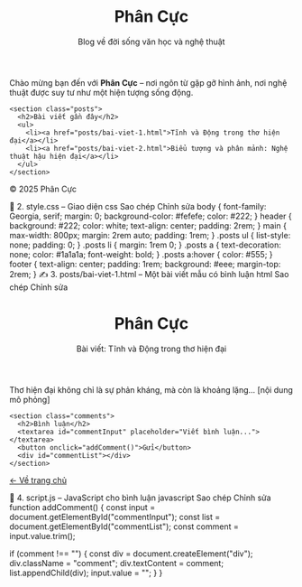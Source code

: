 <!DOCTYPE html>
<html lang="vi">
<head>
  <meta charset="UTF-8" />
  <meta name="viewport" content="width=device-width, initial-scale=1.0"/>
  <title>Phân Cực | Polarization</title>
  <link rel="stylesheet" href="style.css" />
</head>
<body>
  <header>
    <h1>Phân Cực</h1>
    <p>Blog về đời sống văn học và nghệ thuật</p>
  </header>

  <main>
    <section class="intro">
      <p>Chào mừng bạn đến với <strong>Phân Cực</strong> – nơi ngôn từ gặp gỡ hình ảnh, nơi nghệ thuật được suy tư như một hiện tượng sống động.</p>
    </section>

    <section class="posts">
      <h2>Bài viết gần đây</h2>
      <ul>
        <li><a href="posts/bai-viet-1.html">Tĩnh và Động trong thơ hiện đại</a></li>
        <li><a href="posts/bai-viet-2.html">Biểu tượng và phân mảnh: Nghệ thuật hậu hiện đại</a></li>
      </ul>
    </section>
  </main>

  <footer>
    <p>&copy; 2025 Phân Cực</p>
  </footer>
</body>
</html>
🎨 2. style.css – Giao diện
css
Sao chép
Chỉnh sửa
body {
  font-family: Georgia, serif;
  margin: 0;
  background-color: #fefefe;
  color: #222;
}
header {
  background: #222;
  color: white;
  text-align: center;
  padding: 2rem;
}
main {
  max-width: 800px;
  margin: 2rem auto;
  padding: 1rem;
}
.posts ul {
  list-style: none;
  padding: 0;
}
.posts li {
  margin: 1rem 0;
}
.posts a {
  text-decoration: none;
  color: #1a1a1a;
  font-weight: bold;
}
.posts a:hover {
  color: #555;
}
footer {
  text-align: center;
  padding: 1rem;
  background: #eee;
  margin-top: 2rem;
}
✍️ 3. posts/bai-viet-1.html – Một bài viết mẫu có bình luận
html
Sao chép
Chỉnh sửa
<!DOCTYPE html>
<html lang="vi">
<head>
  <meta charset="UTF-8" />
  <title>Tĩnh và Động trong thơ hiện đại | Phân Cực</title>
  <link rel="stylesheet" href="../style.css" />
</head>
<body>
  <header>
    <h1>Phân Cực</h1>
    <p>Bài viết: Tĩnh và Động trong thơ hiện đại</p>
  </header>

  <main>
    <article>
      <p>Thơ hiện đại không chỉ là sự phản kháng, mà còn là khoảng lặng... [nội dung mô phỏng]</p>
    </article>

    <section class="comments">
      <h2>Bình luận</h2>
      <textarea id="commentInput" placeholder="Viết bình luận..."></textarea>
      <button onclick="addComment()">Gửi</button>
      <div id="commentList"></div>
    </section>
  </main>

  <footer>
    <p><a href="../index.html">← Về trang chủ</a></p>
  </footer>

  <script src="../script.js"></script>
</body>
</html>
🧠 4. script.js – JavaScript cho bình luận
javascript
Sao chép
Chỉnh sửa
function addComment() {
  const input = document.getElementById("commentInput");
  const list = document.getElementById("commentList");
  const comment = input.value.trim();

  if (comment !== "") {
    const div = document.createElement("div");
    div.className = "comment";
    div.textContent = comment;
    list.appendChild(div);
    input.value = "";
  }
}
